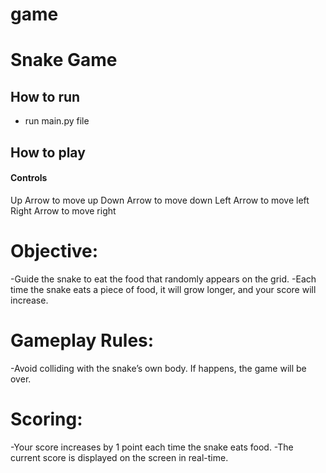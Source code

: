 # game
# Snake Game
## How to run
- run main.py file

## How to play
#### Controls
Up Arrow to move up
Down Arrow to move down
Left Arrow to move left
Right Arrow to move right

# Objective:
-Guide the snake to eat the food that randomly appears on the grid.
-Each time the snake eats a piece of food, it will grow longer, and your score will increase.

# Gameplay Rules:
-Avoid colliding with the snake’s own body. If happens, the game will be over.

# Scoring:
-Your score increases by 1 point each time the snake eats food.
-The current score is displayed on the screen in real-time.
